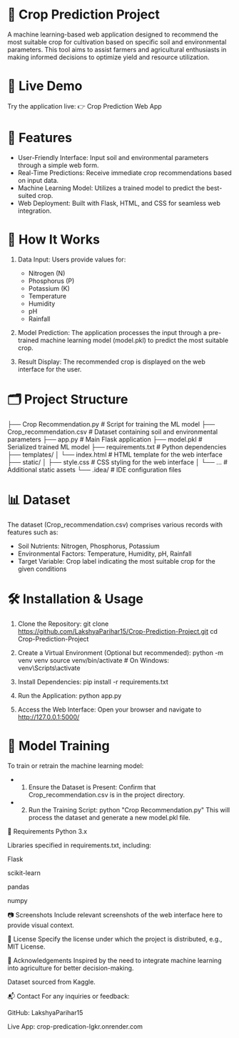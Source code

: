 # 🌾 Crop Prediction Project
A machine learning-based web application designed to recommend the most suitable crop for cultivation based on specific soil and environmental parameters. This tool aims to assist farmers and agricultural enthusiasts in making informed decisions to optimize yield and resource utilization.

# 🔗 Live Demo
Try the application live:
👉 Crop Prediction Web App

# 🚀 Features
- User-Friendly Interface: Input soil and environmental parameters through a simple web form.
- Real-Time Predictions: Receive immediate crop recommendations based on input data.
- Machine Learning Model: Utilizes a trained model to predict the best-suited crop.
- Web Deployment: Built with Flask, HTML, and CSS for seamless web integration.

# 🧠 How It Works
1. Data Input: Users provide values for:
   - Nitrogen (N)
   - Phosphorus (P)
   - Potassium (K)
   - Temperature
   - Humidity
   - pH
   - Rainfall

2. Model Prediction: The application processes the input through a pre-trained machine learning model (model.pkl) to predict the most suitable crop.

3. Result Display: The recommended crop is displayed on the web interface for the user.

# 🗂️ Project Structure
├── Crop Recommendation.py       # Script for training the ML model
├── Crop_recommendation.csv      # Dataset containing soil and environmental parameters
├── app.py                       # Main Flask application
├── model.pkl                    # Serialized trained ML model
├── requirements.txt             # Python dependencies
├── templates/
│   └── index.html               # HTML template for the web interface
├── static/
│   ├── style.css                # CSS styling for the web interface
│   └── ...                      # Additional static assets
└── .idea/                       # IDE configuration files

# 📊 Dataset
The dataset (Crop_recommendation.csv) comprises various records with features such as:
- Soil Nutrients: Nitrogen, Phosphorus, Potassium
- Environmental Factors: Temperature, Humidity, pH, Rainfall
- Target Variable: Crop label indicating the most suitable crop for the given conditions

# 🛠️ Installation & Usage
1. Clone the Repository:
git clone https://github.com/LakshyaParihar15/Crop-Prediction-Project.git
cd Crop-Prediction-Project

2. Create a Virtual Environment (Optional but recommended):
python -m venv venv
source venv/bin/activate  # On Windows: venv\Scripts\activate

3. Install Dependencies:
pip install -r requirements.txt

4. Run the Application:
python app.py

5. Access the Web Interface:
Open your browser and navigate to http://127.0.0.1:5000/

# 🤖 Model Training
To train or retrain the machine learning model:
- 1. Ensure the Dataset is Present: Confirm that Crop_recommendation.csv is in the project directory.
- 2. Run the Training Script:
python "Crop Recommendation.py"
This will process the dataset and generate a new model.pkl file.

📌 Requirements
Python 3.x

Libraries specified in requirements.txt, including:

Flask

scikit-learn

pandas

numpy

📷 Screenshots
Include relevant screenshots of the web interface here to provide visual context.

📄 License
Specify the license under which the project is distributed, e.g., MIT License.

🙌 Acknowledgements
Inspired by the need to integrate machine learning into agriculture for better decision-making.

Dataset sourced from Kaggle.

📬 Contact
For any inquiries or feedback:

GitHub: LakshyaParihar15

Live App: crop-predication-lgkr.onrender.com
